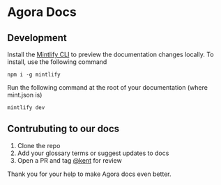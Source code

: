 # Agora Docs

## Development

Install the [Mintlify CLI](https://www.npmjs.com/package/mintlify) to preview the documentation changes locally. To install, use the following command

```
npm i -g mintlify
```

Run the following command at the root of your documentation (where mint.json is)

```
mintlify dev
```

## Contrubuting to our docs

1. Clone the repo
2. Add your glossary terms or suggest updates to docs
3. Open a PR and tag [@kent](https://github.com/kent) for review

Thank you for your help to make Agora docs even better.

